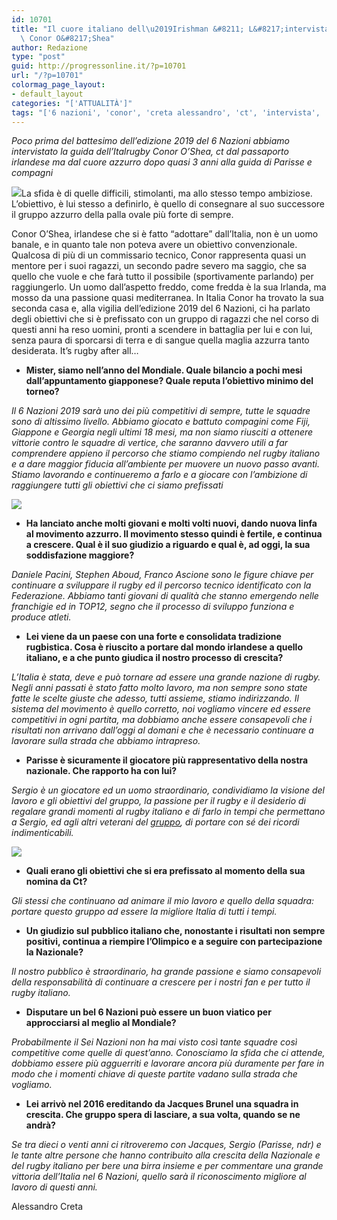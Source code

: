 ```yaml
---
id: 10701
title: "Il cuore italiano dell\u2019Irishman &#8211; L&#8217;intervista al ct azzurro\
  \ Conor O&#8217;Shea"
author: Redazione
type: "post"
guid: http://progressonline.it/?p=10701
url: "/?p=10701"
colormag_page_layout:
- default_layout
categories: "['ATTUALITÀ']"
tags: "['6 nazioni', 'conor', 'creta alessandro', 'ct', 'intervista', 'italrugby', 'mondiale', "o'shea", 'rugby']"
---
```


*Poco prima del battesimo dell’edizione 2019 del 6 Nazioni abbiamo intervistato la guida dell’Italrugby Conor O’Shea, ct dal passaporto irlandese ma dal cuore azzurro dopo quasi 3 anni alla guida di Parisse e compagni*

![](https://progressonline.it/wp-content/uploads/2019/02/ConorOSheaItalyvsScotlandNatWestSixmomTP1F_7IOl.jpg)La sfida è di quelle difficili, stimolanti, ma allo stesso tempo ambiziose. L’obiettivo, è lui stesso a definirlo, è quello di consegnare al suo successore il gruppo azzurro della palla ovale più forte di sempre.

Conor O’Shea, irlandese che si è fatto “adottare” dall’Italia, non è un uomo banale, e in quanto tale non poteva avere un obiettivo convenzionale. Qualcosa di più di un commissario tecnico, Conor rappresenta quasi un mentore per i suoi ragazzi, un secondo padre severo ma saggio, che sa quello che vuole e che farà tutto il possibile (sportivamente parlando) per raggiungerlo. Un uomo dall’aspetto freddo, come fredda è la sua Irlanda, ma mosso da una passione quasi mediterranea. In Italia Conor ha trovato la sua seconda casa e, alla vigilia dell’edizione 2019 del 6 Nazioni, ci ha parlato degli obiettivi che si è prefissato con un gruppo di ragazzi che nel corso di questi anni ha reso uomini, pronti a scendere in battaglia per lui e con lui, senza paura di sporcarsi di terra e di sangue quella maglia azzurra tanto desiderata. It’s rugby after all…

- **Mister, siamo nell’anno del Mondiale. Quale bilancio a pochi mesi dall’appuntamento giapponese? Quale reputa l’obiettivo minimo del torneo?**

*Il 6 Nazioni 2019 sarà uno dei più competitivi di sempre, tutte le squadre sono di altissimo livello. Abbiamo giocato e battuto compagini come Fiji, Giappone e Georgia negli ultimi 18 mesi, ma non siamo riusciti a ottenere vittorie contro le squadre di vertice, che saranno davvero utili a far comprendere appieno il percorso che stiamo compiendo nel rugby italiano e a dare maggior fiducia all’ambiente per muovere un nuovo passo avanti. Stiamo lavorando e continueremo a farlo e a giocare con l’ambizione di raggiungere tutti gli obiettivi che ci siamo prefissati*

![](https://progressonline.it/wp-content/uploads/2019/02/LAPR0158-kRiG-U43270492494202PwG-1224x916@Corriere-Web-Sezioni-593x443.jpg)

- **Ha lanciato anche molti giovani e molti volti nuovi, dando nuova linfa al movimento azzurro. Il movimento stesso quindi è fertile, e continua a crescere. Qual è il suo giudizio a riguardo e qual è, ad oggi, la sua soddisfazione maggiore?**

*Daniele Pacini, Stephen Aboud, Franco Ascione sono le figure chiave per continuare a sviluppare il rugby ed il percorso tecnico identificato con la Federazione. Abbiamo tanti giovani di qualità che stanno emergendo nelle franchigie ed in TOP12, segno che il processo di sviluppo funziona e produce atleti.*

- **Lei viene da un paese con una forte e consolidata tradizione rugbistica. Cosa è riuscito a portare dal mondo irlandese a quello italiano, e a che punto giudica il nostro processo di crescita?**

*L’Italia è stata, deve e può tornare ad essere una grande nazione di rugby. Negli anni passati è stato fatto molto lavoro, ma non sempre sono state fatte le scelte giuste che adesso, tutti assieme, stiamo indirizzando. Il sistema del movimento è quello corretto, noi vogliamo vincere ed essere competitivi in ogni partita, ma dobbiamo anche essere consapevoli che i risultati non arrivano dall’oggi al domani e che è necessario continuare a lavorare sulla strada che abbiamo intrapreso.*

- **Parisse è sicuramente il giocatore più rappresentativo della nostra nazionale. Che rapporto ha con lui?**

*Sergio è un giocatore ed un uomo straordinario, condividiamo la visione del lavoro e gli obiettivi del gruppo, la passione per il rugby e il desiderio di regalare grandi momenti al rugby italiano e di farlo in tempi che permettano a Sergio, ed agli altri veterani del [gruppo](https://progressonline.it/dritto-alla-meta/), di portare con sé dei ricordi indimenticabili.*

![](https://progressonline.it/wp-content/uploads/2019/02/top-conor-o-shea-nel-post-partita-sono-felice-e-devastato-allo-stesso-tempo-13716-1024x640.jpg)

- **Quali erano gli obiettivi che si era prefissato al momento della sua nomina da Ct?**

*Gli stessi che continuano ad animare il mio lavoro e quello della squadra: portare questo gruppo ad essere la migliore Italia di tutti i tempi.*

- **Un giudizio sul pubblico italiano che, nonostante i risultati non sempre positivi, continua a riempire l’Olimpico e a seguire con partecipazione la Nazionale?**

*Il nostro pubblico è straordinario, ha grande passione e siamo consapevoli della responsabilità di continuare a crescere per i nostri fan e per tutto il rugby italiano.*

- **Disputare un bel 6 Nazioni può essere un buon viatico per approcciarsi al meglio al Mondiale?**

*Probabilmente il Sei Nazioni non ha mai visto così tante squadre così competitive come quelle di quest’anno. Conosciamo la sfida che ci attende, dobbiamo essere più agguerriti e lavorare ancora più duramente per fare in modo che i momenti chiave di queste partite vadano sulla strada che vogliamo.*

- **Lei arrivò nel 2016 ereditando da Jacques Brunel una squadra in crescita. Che gruppo spera di lasciare, a sua volta, quando se ne andrà?**

*Se tra dieci o venti anni ci ritroveremo con Jacques, Sergio (Parisse, ndr) e le tante altre persone che hanno contribuito alla crescita della Nazionale e del rugby italiano per bere una birra insieme e per commentare una grande vittoria dell’Italia nel 6 Nazioni, quello sarà il riconoscimento migliore al lavoro di questi anni.*

Alessandro Creta